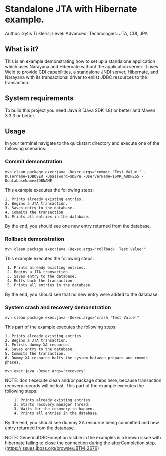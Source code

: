 Standalone JTA with Hibernate example.
==================================================================================================
Author: Gytis Trikleris;
Level: Advanced;
Technologies: JTA, CDI, JPA

What is it?
-----------

This is an example demonstrating how to set up a standalone application which uses Narayana and Hibernate without the application server. It uses Weld to provide CDI capabilities, a standalone JNDI server, Hibernate, and Narayana with its transactional driver to enlist JDBC resources to the transaction.


System requirements
-------------------

To build this project you need Java 8 (Java SDK 1.8) or better and Maven 3.3.3 or better.


Usage
-------------------------------

In your terminal navigate to the quickstart directory and execute one of the following scenarios:

### Commit demonstration

    mvn clean package exec:java -Dexec.args="commit 'Test Value'" -Dusername=$DBUSER -Dpassword=$DBPW -DserverName=$SVR_ADDRESS -DdatabaseName=$DBNAME

This example executes the following steps:

    1. Prints already existing entries.
    2. Begins a JTA transaction.
    3. Saves entry to the database.
    4. Commits the transaction
    5. Prints all entries in the database.

By the end, you should see one new entry returned from the database.
    
### Rollback demonstration

    mvn clean package exec:java -Dexec.args="rollback 'Test Value'"
     
 This example executes the following steps:
 
     1. Prints already existing entries.
     2. Begins a JTA transaction.
     3. Saves entry to the database.
     4. Rolls back the transaction
     5. Prints all entries in the database.
 
 By the end, you should see that no new entry were added to the database.
    
### System crash and recovery demonstration

    mvn clean package exec:java -Dexec.args="crash 'Test Value'"
    
This part of the example executes the following steps:

    1. Prints already existing entries.
    2. Begins a JTA transaction.
    3. Enlists dummy XA resource.
    4. Saves entry to the database.
    5. Commits the transaction.
    6. Dummy XA resource halts the system between prepare and commit phases.
    
    mvn exec:java -Dexec.args="recovery"
    
NOTE: don't execute clean and/or package steps here, because transaction recovery records will be lost.
This part of the example executes the following steps:

        1. Prints already existing entries.
        2. Starts recovery manager thread.
        3. Waits for the recovery to happen.
        4. Prints all entries in the database.

By the end, you should see dummy XA resource being committed and new entry returned from the database.
        

NOTE: GenericJDBCException visible in the examples is a known issue with hibernate failing to close the connection during the afterCompletion step. (https://issues.jboss.org/browse/JBTM-2676)